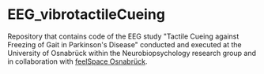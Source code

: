 # EEG_vibrotactileCueing
Repository that contains code of the EEG study "Tactile Cueing against Freezing of Gait in Parkinson's Disease" conducted and executed at the University of Osnabrück within the Neurobiopsychology research group and in collaboration with [feelSpace Osnabrück](https://www.feelspace.de/). 
